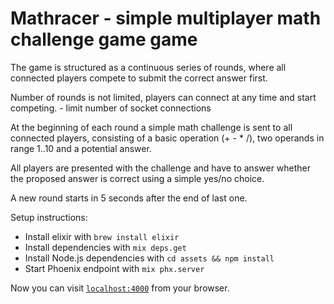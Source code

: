 # Mathracer - simple multiplayer math challenge game game

The game is structured as a continuous series of rounds, where all connected players compete to submit the correct answer first. 

Number of rounds is not limited, players can connect at any time and start competing. - limit number of socket connections


At the beginning of each round a simple math challenge is sent to all connected players, consisting of a basic operation (+ - * /), two operands in range 1..10 and a potential answer. 

All players are presented with the challenge and have to answer whether the proposed answer is correct using a simple yes/no choice.

A new round starts in 5 seconds after the end of last one.

Setup instructions:
  * Install elixir with `brew install elixir`
  * Install dependencies with `mix deps.get`
  * Install Node.js dependencies with `cd assets && npm install`
  * Start Phoenix endpoint with `mix phx.server`

Now you can visit [`localhost:4000`](http://localhost:4000) from your browser.